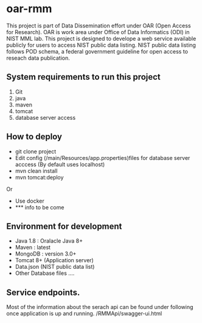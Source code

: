 # oar-rmm 

This project is part of Data Dissemination effort under OAR (Open Access for Research). OAR is work area under Office of Data Informatics (ODI) in NIST MML lab. 
This project is designed to develope a web service available publicly for users to access NIST public data listing. NIST public data listing follows POD schema, a federal government guideline for open access to reseach data publication.

## System requirements to run this project
1. Git
2. java
3. maven
4. tomcat
5. database server access
 
## How to deploy
- git clone <oar-rmm> project
- Edit config (/main/Resources/app.properties)files for database server acccess (By default uses localhost)
- mvn clean install
- mvn tomcat:deploy

Or 

- Use docker 
- *** info to be come
## Environment for development
* Java 1.8 : Oralacle Java 8+
* Maven : latest
* MongoDB : version 3.0+
* Tomcat 8+ (Application server)
* Data.json (NIST public data list)
* Other Database files ....


## Service endpoints.

Most of the information about the serach api can be found under following once application is up and running. 
/RMMApi/swagger-ui.html
